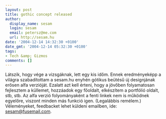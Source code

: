 ```yaml
---
layout: post
title: gothic concept released
author:
  display_name: sesam
  login: sesam
  email: petersz@me.com
  url: http://sesam.hu
date: '2004-12-14 14:32:30 +0100'
date_gmt: '2004-12-14 05:32:30 +0100'
tags:
- Tech &amp; Gizmos
comments: []
---
```


Látszik, hogy vége a vizsgáknak, lett egy kis időm. Ennek eredményeképp a világra szabadítottam a sesam.hu enyhén gótikus beütésű új designjának erősen alfa verzióját. Ezalatt azt kell érteni, hogy a jövőben folyamatosan fejlesztem a küllemet, hozzáadok egy főoldalt, elkészítem a portfólió oldalt, stb, stb. Az alfa verzió folyományaként a fenti linkek nem is működnek egyelőre, viszont minden más funkció igen. (Legalábbis remélem.) Véleményeket, feedbacket lehet küldeni emailben, ide: [sesam@fusemail.com](mailto://sesam@fusemail.com).
